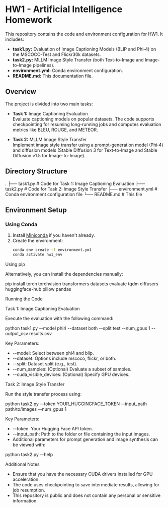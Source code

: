 # HW1 - Artificial Intelligence Homework

This repository contains the code and environment configuration for HW1. It includes:

- **task1.py:** Evaluation of Image Captioning Models (BLIP and Phi‑4) on the MSCOCO-Test and Flickr30k datasets.
- **task2.py:** MLLM Image Style Transfer (both Text-to-Image and Image-to-Image pipelines).
- **environment.yml:** Conda environment configuration.
- **README.md:** This documentation file.

## Overview

The project is divided into two main tasks:

- **Task 1:** Image Captioning Evaluation  
  Evaluate captioning models on popular datasets. The code supports checkpointing for resuming long-running jobs and computes evaluation metrics like BLEU, ROUGE, and METEOR.

- **Task 2:** MLLM Image Style Transfer  
  Implement image style transfer using a prompt-generation model (Phi‑4) and diffusion models (Stable Diffusion 3 for Text-to-Image and Stable Diffusion v1.5 for Image-to-Image).

## Directory Structure
.
├── task1.py           # Code for Task 1: Image Captioning Evaluation
├── task2.py           # Code for Task 2: Image Style Transfer
├── environment.yml    # Conda environment configuration file
└── README.md          # This file

## Environment Setup

### Using Conda

1. Install [Miniconda](https://docs.conda.io/en/latest/miniconda.html) if you haven't already.
2. Create the environment:
   ```bash
   conda env create -f environment.yml
   conda activate hw1_env

Using pip

Alternatively, you can install the dependencies manually:

pip install torch torchvision transformers datasets evaluate tqdm diffusers huggingface-hub pillow pandas

Running the Code

Task 1: Image Captioning Evaluation

Execute the evaluation with the following command:

python task1.py --model phi4 --dataset both --split test --num_gpus 1 --output_csv results.csv

Key Parameters:
-	--model: Select between phi4 and blip.
- --dataset: Options include mscoco, flickr, or both.
- --split: Dataset split (e.g., test).
- --num_samples: (Optional) Evaluate a subset of samples.
- --cuda_visible_devices: (Optional) Specify GPU devices.

Task 2: Image Style Transfer

Run the style transfer process using:

python task2.py --token YOUR_HUGGINGFACE_TOKEN --input_path path/to/images --num_gpus 1

Key Parameters:
- --token: Your Hugging Face API token.
- --input_path: Path to the folder or file containing the input images.
- Additional parameters for prompt generation and image synthesis can be viewed with:

python task2.py --help



Additional Notes
- Ensure that you have the necessary CUDA drivers installed for GPU acceleration.
- The code uses checkpointing to save intermediate results, allowing for job resumption.
- This repository is public and does not contain any personal or sensitive information.
